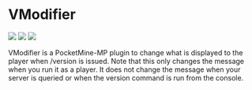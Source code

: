 # VModifier
![](http://isitmaintained.com/badge/resolution/kenygamer/VModifier.svg)
![](https://img.shields.io/github/release/kenygamer/VModifier/all.svg)
![](https://img.shields.io/github/downloads/kenygamer/VModifier/total.svg)

VModifier is a PocketMine-MP plugin to change what is displayed to the player when /version is issued. Note that this only changes the message when you run it as a player. It does not change the message when your server is queried or when the version command is run from the console.
